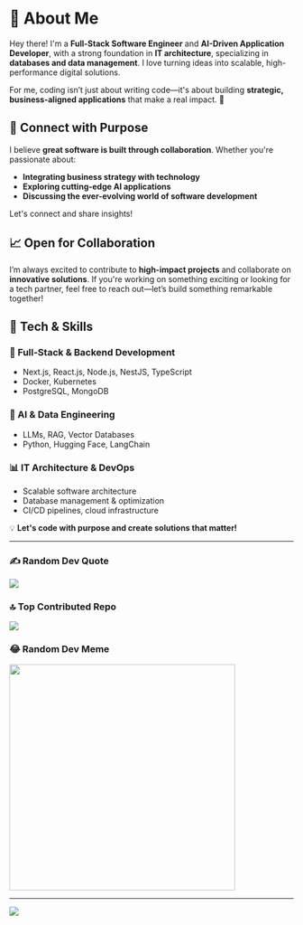 # 💫 About Me  
Hey there! I'm a **Full-Stack Software Engineer** and **AI-Driven Application Developer**, with a strong foundation in **IT architecture**, specializing in **databases and data management**. I love turning ideas into scalable, high-performance digital solutions.  

For me, coding isn’t just about writing code—it's about building **strategic, business-aligned applications** that make a real impact. 🚀  

## 🔗 Connect with Purpose  
I believe **great software is built through collaboration**. Whether you're passionate about:  
- **Integrating business strategy with technology**  
- **Exploring cutting-edge AI applications**  
- **Discussing the ever-evolving world of software development**  

Let's connect and share insights!  

## 📈 Open for Collaboration  
I’m always excited to contribute to **high-impact projects** and collaborate on **innovative solutions**. If you're working on something exciting or looking for a tech partner, feel free to reach out—let’s build something remarkable together!  

## 🔧 Tech & Skills  
### **🚀 Full-Stack & Backend Development**  
- Next.js, React.js, Node.js, NestJS, TypeScript  
- Docker, Kubernetes  
- PostgreSQL, MongoDB  

### **🤖 AI & Data Engineering**  
- LLMs, RAG, Vector Databases  
- Python, Hugging Face, LangChain  

### **📊 IT Architecture & DevOps**  
- Scalable software architecture  
- Database management & optimization  
- CI/CD pipelines, cloud infrastructure  

💡 **Let's code with purpose and create solutions that matter!**  

---

### ✍️ Random Dev Quote
![](https://quotes-github-readme.vercel.app/api?type=horizontal&theme=radical)

### 🔝 Top Contributed Repo
![](https://github-contributor-stats.vercel.app/api?username=oularefodos&limit=5&theme=dark&combine_all_yearly_contributions=true)

### 😂 Random Dev Meme
<img src='https://randommeme-five.vercel.app/' style="height: 400px;"/>

---
[![](https://visitcount.itsvg.in/api?id=oularefodos&icon=0&color=0)](https://visitcount.itsvg.in)

<!-- Proudly created with GPRM ( https://gprm.itsvg.in ) -->


